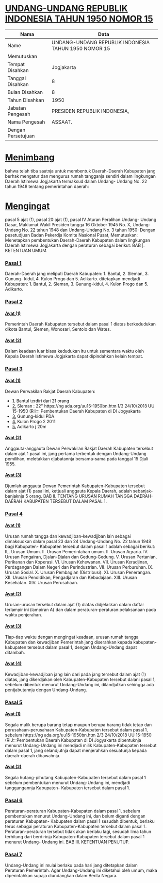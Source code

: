 # [UNDANG-UNDANG REPUBLIK INDONESIA TAHUN 1950 NOMOR 15](http://example.org/legal/document/uu/1950/15)

| Nama | Data |
| ------ | ----- |
|Name|UNDANG-UNDANG REPUBLIK INDONESIA TAHUN 1950 NOMOR 15|
|Memutuskan||
|Tempat Disahkan|Jogjakarta|
|Tanggal Disahkan|8|
|Bulan Disahkan|8|
|Tahun Disahkan|1950|
|Jabatan Pengesah|PRESIDEN REPUBLIK INDONESIA,|
|Nama Pengesah|ASSAAT.|
|Dengan Persetujuan||
# [Menimbang](http://example.org/legal/document/uu/1950/15/menimbang)
bahwa telah tiba saatnja untuk membentuk Daerah-Daerah Kabupaten jang berhak mengatur dan mengurus rumah tangganja sendiri dalam lingkungan Daerah Istimewa Jogjakarta termaksud dalam Undang- Undang No. 22 tahun 1948 tentang pemerintahan daerah:
# [Mengingat](http://example.org/legal/document/uu/1950/15/mengingat)
pasal 5 ajat (1), pasal 20 ajat (1), pasal IV Aturan Peralihan Undang- Undang Dasar, Maklumat Wakil Presiden tangga 16 Oktober 1945 No. X, Undang-Undang No. 22 tahun 1948 dan Undang-Undang No. 3 tahun 1950: Dengan pesetudjuan Badan Pekerdja Komite Nasional Pusat, Memutuskan: Menetapkan pembentukan Daerah-Daerah Kabupaten dalam lingkungan Daerah Istimewa Jogjakarta dengan peraturan sebagai berikut: BAB |. KETENTUAN UMUM.

### [Pasal 1](http://example.org/legal/document/uu/1950/15/pasal/0001)
Daerah-Daerah jang meliputi Daerah Kabupaten: 1. Bantul, 2. Sleman, 3. Gunung- kidul, 4. Kulon Progo dan 5. Adikarto. ditetapkan mendjadi Kabupaten: 1. Bantul, 2. Sleman, 3. Gunung-kidul, 4. Kulon Progo dan 5. Adikarto.


### [Pasal 2](http://example.org/legal/document/uu/1950/15/pasal/0002)

#### [Ayat (1)](http://example.org/legal/document/uu/1950/15/pasal/0002/version/19500808/ayat/0001)
Pemerintah Daerah Kabupaten tersebut dalam pasal 1 diatas berkedudukan dikota Bantul, Slemen, Wonosari, Sentolo dan Wates.

#### [Ayat (2)](http://example.org/legal/document/uu/1950/15/pasal/0002/version/19500808/ayat/0002)
Dalam keadaan luar biasa kedudukan itu untuk sementara waktu oleh Kepala Daerah Istimewa Jogjakarta dapat dipindahkan kelain tempat.


### [Pasal 3](http://example.org/legal/document/uu/1950/15/pasal/0003)

#### [Ayat (1)](http://example.org/legal/document/uu/1950/15/pasal/0003/version/19500808/ayat/0001)
Dewan Perwakilan Rakjat Daerah Kabupaten:
* [1.](http://example.org/legal/document/uu/1950/15/pasal/0003/version/19500808/ayat/0001/point/0001) Bantul terdiri dari 21 orang
* [2.](http://example.org/legal/document/uu/1950/15/pasal/0003/version/19500808/ayat/0001/point/0002) Sleman : 22" https://ng ada.org/uu15-1950bn.htm 1/3 24/10/2018 UU 15-1950 (RII::: Pembentukan Daerah Kabupaten di DI Jogyakarta
* [3.](http://example.org/legal/document/uu/1950/15/pasal/0003/version/19500808/ayat/0001/point/0003) Gunung-kidul PDA
* [4.](http://example.org/legal/document/uu/1950/15/pasal/0003/version/19500808/ayat/0001/point/0004) Kulon Progo 2 2011
* [5.](http://example.org/legal/document/uu/1950/15/pasal/0003/version/19500808/ayat/0001/point/0005) Adikarto j 20m

#### [Ayat (2)](http://example.org/legal/document/uu/1950/15/pasal/0003/version/19500808/ayat/0002)
Anggauta-anggauta Dewan Perwakilan Rakjat Daerah Kabupaten tersebut dalam ajat 1 pasal ini, jang pertama terbentuk dengan Undang-Undang pemilihan, meletakkan djabatannja bersama-sama pada tanggal 15 Djuli 1955.

#### [Ayat (3)](http://example.org/legal/document/uu/1950/15/pasal/0003/version/19500808/ayat/0003)
Djumlah anggauta Dewan Pemerintah Kabupaten-Kabupaten tersebut dalam ajat (1) pasal ini, ketjuali anggauta Kepala Daerah, adalah sebanjak-banjaknja 5 orang. BAB Il. TENTANG URUSAN RUMAH TANGGA DAERAH-DAERAH KABUPATEN TERSEBUT DALAM PASAL 1.


### [Pasal 4](http://example.org/legal/document/uu/1950/15/pasal/0004)

#### [Ayat (1)](http://example.org/legal/document/uu/1950/15/pasal/0004/version/19500808/ayat/0001)
Urusan rumah tangga dan kewadjiban-kewadjjban lain sebagai dimaksudkan dalam pasal 23 dan 24 Undang-Undang No. 22 tahun 1948 bagi Kabupaten- Kabupaten tersebut dalam pasal 1 adalah sebagai berikut: IL. Urusan Umum. Il. Urusan Pemerintahan umum. Il. Urusan Agraria. IV. Urusan Pengairan, Djalan-Djalan dan Gedung-Gedung. V. Urusan Pertanian, Perikanan dan Koperasi. VI. Urusan Kehewanan. VII. Urusan Keradjinan, Perdagangan Dalam Negeri dan Perindustrian. VII. Urusan Perburuhan. IX. Urusan Sosial. X. Urusan Pembagian (Distribusi). XI. Urusan Penerangan. XII. Urusan Pendidikan, Pengadjaran dan Kebudajaan. XIII. Urusan Kesehatan. XIV. Urusan Perusahaan.

#### [Ayat (2)](http://example.org/legal/document/uu/1950/15/pasal/0004/version/19500808/ayat/0002)
Urusan-urusan tersebut dalam ajat (1) diatas didjelaskan dalam daftar terlampir ini (lampiran A) dan dalam peraturan-peraturan pelaksanaan pada waktu penjerahan.

#### [Ayat (3)](http://example.org/legal/document/uu/1950/15/pasal/0004/version/19500808/ayat/0003)
Tiap-tiap waktu dengan mengingat keadaan, urusan rumah tangga Kabupaten dan kewadjiban Pemerintah jang diserahkan kepada kabupaten-kabupaten tersebut dalam pasal 1, dengan Undang-Undang dapat ditambah.

#### [Ayat (4)](http://example.org/legal/document/uu/1950/15/pasal/0004/version/19500808/ayat/0004)
Kewadjiban-kewadjiban jang lain dari pada jang tersebut dalam ajat (1) diatas, jang dikerdjakan oleh Kabupaten-Kabupaten tersebut dalani pasal 1, sebelum dibentuk menurut Undang-Undang ini, dilandjutkan sehingga ada pentjabutannja dengan Undang-Undang.


### [Pasal 5](http://example.org/legal/document/uu/1950/15/pasal/0005)

#### [Ayat (1)](http://example.org/legal/document/uu/1950/15/pasal/0005/version/19500808/ayat/0001)
Segala mulik berupa barang tetap maupun berupa barang tidak tetap dan perusahaan-perusahaan Kabupaten-Kabupaten tersebut dalam pasal 1, sebelum https://ng ada.org/uu15-1950bn.htm 2/3 24/10/2018 UU 15-1950 (RIJ:::Pembentukan Daerah Kabupaten di DI Jogyakarta dibentuknja menurut Undang-Undang ini mendjadi milik Kabupaten-Kabupaten tersebut dalam pasal 1, jang selandjutnja dapat menjerahkan sesuatunja kepada daerah-daerah dibawahnja.

#### [Ayat (2)](http://example.org/legal/document/uu/1950/15/pasal/0005/version/19500808/ayat/0002)
Segala hutang-pihutang Kabupaten-Kabupaten tersebut dalam pasal 1 sebelum pembentukan menurut Undang-Undang ini, mendjadi tanggungannja Kabupaten- Kabupaten tersebut dalam pasal 1.


### [Pasal 6](http://example.org/legal/document/uu/1950/15/pasal/0006)
Peraturan-peraturan Kabupaten-Kabupaten dalam pasal 1, sebelum pembentukan menurut Undang-Undang ini, dan belum diganti dengan peraturan Kabupaten- Kabupaten dalam pasal 1 sesudah dibentuk, berlaku terus sebagai peraturan Kabupaten-Kabupaten tersebut dalam pasal 1. Peraturan-peraturan tersebut tidak akan berlaku lagi, sesudah lima tahun terhitung dari berdirinja Kabupaten-Kabupaten tersebut dalam pasal 1 menurut Undang- Undang ini. BAB Ill. KETENTUAN PENUTUP.


### [Pasal 7](http://example.org/legal/document/uu/1950/15/pasal/0007)
Undang-Undang ini mulai berlaku pada hari jang ditetapkan dalam Peraturan Pemerintah. Agar Undang-Undang ini diketahui oleh umum, maka diperintahkan supaja diundangkan dalam Berita Negara.
